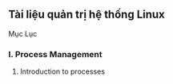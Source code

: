 ## Tài liệu quản trị hệ thống Linux

Mục Lục

### I. Process Management

1. Introduction to processes